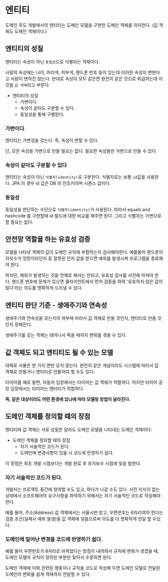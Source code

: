 # 엔티티

도메인 주도 개발에서의 엔티티는 도메인 모델을 구현한 도메인 객체를 의미한다. (값 객체도 도메인 객체이다.)

## 엔티티의 성질

엔티티는 속성이 아닌 `동일성`으로 식별되는 객체이다. 

사람의 속성에는 나이, 머리색, 피부색, 핸드폰 번호 등이 있는데 이러한 속성이 변한다고 사람이 변하진 않는다. 반대로 속성이 모두 같은면 완전히 같은 것으로 취급하는데
이 것을 `값 객체`라고 부른다.

- 엔티티의 성질
  - 가변이다.
  - 속성이 같아도 구분할 수 있다.
  - 동일성을 통해 구별된다.

### 가변이다

엔티티는 가변성을 갖는다. 즉, 속성이 변할 수 있다. 

단, 모든 속성을 가변으로 만들 필요는 없다. 필요한 속성들만 가변으로 만들 수 있다.

### 속성이 같아도 구분할 수 있다

엔티티는 속성이 아닌 `식별자(identity)`로 구분한다. 식별자로는 보통 `id`값을 사용한다. JPA 의 경우 id 값은 DB 의 인조키이며 시퀀스 값이다.

### 동일성

동일성을 판단하는 수단으로 `식별자(identity)`가 사용된다. 따라서 equals and hashcode 를 구현할때 id 필드에 대한 비교를 해주면 된다. 
그리고 식별자는 가변으로 할 필요는 없다.

## 안전망 역할을 하는 유효성 검증

모델을 나타낸 객체의 값이 도메인 규칙에 부합하는지 검사해야한다. 예를들어 핸드폰의 자릿수가 엉망이라던지 등 잘못된 인자 값을 받으면 예외를 발생시켜 프로그램을 종료해야 한다.

하지만, 예외가 발생하는 것을 전제로 해서는 안되고, 유효성 검사를 사전에 마쳐야 한다. 핸드폰 번호에 문제가 있으면 클라이언트에서 먼저 검증을 하여 '유효하지 않은 값이 많다'라는 의도를
명확하게 드러낼 수 있다.

## 엔티티 판단 기준 - 생애주기와 연속성

생애주기와 연속성을 갖는지의 여부에 따라서 값 객체로 만들 것인지, 엔티티로 만들 것인지 정해진다.

생애주기를 갖는 객체는 태어나서 죽을 때까지 변화를 겪을 수 있다.

## 값 객체도 되고 엔티티도 될 수 있는 모델

대체로 사물은 한 가지 면만 갖지 않는다. 완전히 같은 개념이라도 시스템에 따라서 값 객체로 만들거나 엔티티로 만들어야 할 수도 있다.

타이어를 예로 들면, 자동차 입장에서는 타이어는 값 객체가 적합하다. 하지만 타이어 공장 입장에서는 타이어는 엔티티가 적합하다.

__즉, 같은 대상이라도 어떤 환경에 있냐에 따라 모델링 방법이 달라진다.__

## 도메인 객체를 정의할 때의 장점

엔티티와 값 객체는 서로 성질은 달라도 도메인 모델을 나타내는 도메인 객체이다.

- 도메인 객체를 정의할 때의 장점
  - 자기 서술적인 코드가 된다.
  - 도메인에 변경사항이 있을 시 코드에 반영하기 쉽다.

이 장점은 최초 개발 시점보다는 개발 완료 후 유지보수 시점에 빛을 발한다.

### 자기 서술적인 코드가 된다.

개발자는 프로젝트 중간에 참여할 수도 있고, 하다가 나갈 수도 있다. 사전 지식이 없는 상태에서 소프트웨어의 요구사항을 파악하기 위해서는 자기 서술적인 코드로 작성해야 한다.

예를 들어, 주소(Address) 값 객체에서는 서울시만 받고, 우편번호는 6자리여야 한다는 검증 조건(실패시 예외 발생)을 값 객체에 넣음으로써 의도를 더 명확하게 전달 할 수있다.

### 도메인에 일어난 변경을 코드에 반영하기 쉽다.

예를 들어 우편번호가 8자리로 바뀌었다는 방침이 내려와서 규칙에 변화가 생겼을 때, 도메인 모델의 규칙이 정의된 부분만 찾아서 수정하면 된다.

도메인 객체에 이와 관련된 행동이나 규칙을 코드로 작성해 두면 도메인 모델로 전달된 도메인의 변화를 쉽게 객체까지 전달할 수 있다.

